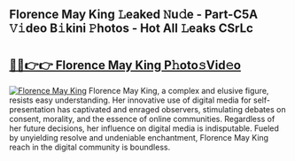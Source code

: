 ## Florence May King 𝙻eaked 𝙽u𝚍e - Part-C5A 𝚅𝚒deo B𝚒kini 𝙿hotos - Hot All 𝙻eaks CSrLc

# <h2><a href="http://ld02va.urlbe.top/?page=Florence+May+King">🔗🔗👉👉 Florence May King P𝚑oto𝚜Vid𝚎o</a></h2>

[![Florence May King](https://i.imgur.com/eBuTRDB.gif)](http://ld02va.urlbe.top/?page=Florence+May+King)
Florence May King, a complex and elusive figure, resists easy understanding. Her innovative use of digital media for self-presentation has captivated and enraged observers, stimulating debates on consent, morality, and the essence of online communities. Regardless of her future decisions, her influence on digital media is indisputable. Fueled by unyielding resolve and undeniable enchantment, Florence May King reach in the digital community is boundless.
